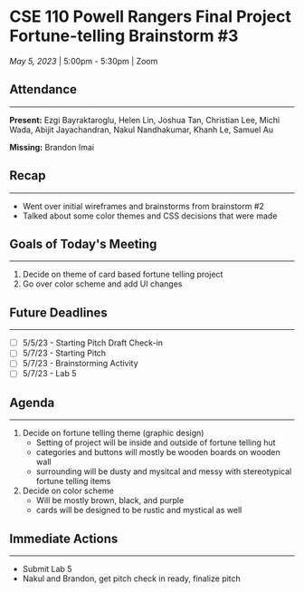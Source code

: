 # CSE 110 Powell Rangers Final Project Fortune-telling Brainstorm #3
*May 5, 2023* | 5:00pm - 5:30pm | Zoom

## Attendance
___
**Present:** Ezgi Bayraktaroglu, Helen Lin, Joshua Tan, Christian Lee, Michi Wada, Abijit Jayachandran, Nakul Nandhakumar, Khanh Le, Samuel Au

**Missing:** Brandon Imai

## Recap
___
- Went over initial wireframes and brainstorms from brainstorm #2
- Talked about some color themes and CSS decisions that were made

## Goals of Today's Meeting
___
1. Decide on theme of card based fortune telling project
2. Go over color scheme and add UI changes

## Future Deadlines
____
- [ ] 5/5/23 - Starting Pitch Draft Check-in
- [ ] 5/7/23 - Starting Pitch
- [ ] 5/7/23 - Brainstorming Activity
- [ ] 5/7/23 - Lab 5

## Agenda
___
1. Decide on fortune telling theme (graphic design)
   - Setting of project will be inside and outside of fortune telling hut
   - categories and buttons will mostly be wooden boards on wooden wall
   - surrounding will be dusty and mysitcal and messy with stereotypical fortune telling items
2. Decide on color scheme
      - Will be mostly brown, black, and purple
      - cards will be designed to be rustic and mystical as well

## Immediate Actions
___
- Submit Lab 5
- Nakul and Brandon, get pitch check in ready, finalize pitch





